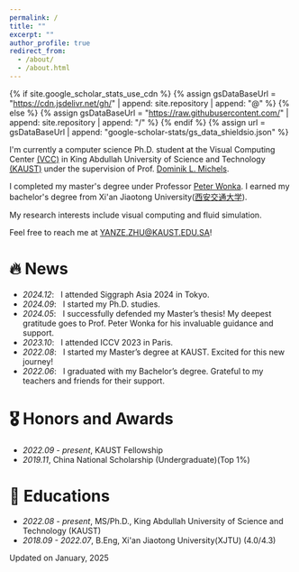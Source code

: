```yaml
---
permalink: /
title: ""
excerpt: ""
author_profile: true
redirect_from: 
  - /about/
  - /about.html
---
```


{% if site.google_scholar_stats_use_cdn %}
{% assign gsDataBaseUrl = "https://cdn.jsdelivr.net/gh/" | append: site.repository | append: "@" %}
{% else %}
{% assign gsDataBaseUrl = "https://raw.githubusercontent.com/" | append: site.repository | append: "/" %}
{% endif %}
{% assign url = gsDataBaseUrl | append: "google-scholar-stats/gs_data_shieldsio.json" %}

<span class='anchor' id='about-me'></span>

I'm currently a computer science Ph.D. student at the Visual Computing Center [(VCC)](https://cemse.kaust.edu.sa/vcc) in King Abdullah University of Science and Technology [(KAUST)](https://www.kaust.edu.sa/en/) under the supervision of Prof. [Dominik L. Michels](https://www.kaust.edu.sa/en/study/faculty/dominik-michels).

I completed my master's degree under Professor [Peter Wonka](https://peterwonka.net/). I earned my bachelor's degree from Xi'an Jiaotong University([西安交通大学](http://www.xjtu.edu.cn/)).

My research interests include visual computing and fluid simulation. 

Feel free to reach me at <YANZE.ZHU@KAUST.EDU.SA>!

<!-- I have published more than 100 papers at the top international AI conferences with total <a href='https://scholar.google.com/citations?user=DhtAFkwAAAAJ'>google scholar citations <strong><span id='total_cit'>260000+</span></strong></a> (You can also use google scholar badge <a href='https://scholar.google.com/citations?user=DhtAFkwAAAAJ'><img src="https://img.shields.io/endpoint?url={{ url | url_encode }}&logo=Google%20Scholar&labelColor=f6f6f6&color=9cf&style=flat&label=citations"></a>). -->


# 🔥 News
- *2024.12*: &nbsp; I attended Siggraph Asia 2024 in Tokyo.
- *2024.09*: &nbsp; I started my Ph.D. studies.
- *2024.05*: &nbsp; I successfully defended my Master’s thesis! My deepest gratitude goes to Prof. Peter Wonka for his invaluable guidance and support. 
- *2023.10*: &nbsp; I attended ICCV 2023 in Paris.
- *2022.08*: &nbsp; I started my Master’s degree at KAUST. Excited for this new journey!
- *2022.06*: &nbsp; I graduated with my Bachelor’s degree. Grateful to my teachers and friends for their support.

<!-- # 📝 Publications 

<div class='paper-box'><div class='paper-box-image'><div><div class="badge">CVPR 2016</div><img src='images/500x300.png' alt="sym" width="100%"></div></div>
<div class='paper-box-text' markdown="1">

[Deep Residual Learning for Image Recognition](https://openaccess.thecvf.com/content_cvpr_2016/papers/He_Deep_Residual_Learning_CVPR_2016_paper.pdf)

**Kaiming He**, Xiangyu Zhang, Shaoqing Ren, Jian Sun

[**Project**](https://scholar.google.com/citations?view_op=view_citation&hl=zh-CN&user=DhtAFkwAAAAJ&citation_for_view=DhtAFkwAAAAJ:ALROH1vI_8AC) <strong><span class='show_paper_citations' data='DhtAFkwAAAAJ:ALROH1vI_8AC'></span></strong>
- Lorem ipsum dolor sit amet, consectetur adipiscing elit. Vivamus ornare aliquet ipsum, ac tempus justo dapibus sit amet. 
</div>
</div>

- [Lorem ipsum dolor sit amet, consectetur adipiscing elit. Vivamus ornare aliquet ipsum, ac tempus justo dapibus sit amet](https://github.com), A, B, C, **CVPR 2020** -->

# 🎖️ Honors and Awards
- *2022.09 - present*, KAUST Fellowship
- *2019.11*, China National Scholarship (Undergraduate)(Top 1%)

# 📖 Educations
- *2022.08 - present*, MS/Ph.D., King Abdullah University of Science and Technology (KAUST) 
- *2018.09 - 2022.07*, B.Eng, Xi'an Jiaotong University(XJTU) (4.0/4.3)

<!-- # 💬 Invited Talks
- *2021.06*, Lorem ipsum dolor sit amet, consectetur adipiscing elit. Vivamus ornare aliquet ipsum, ac tempus justo dapibus sit amet. 
- *2021.03*, Lorem ipsum dolor sit amet, consectetur adipiscing elit. Vivamus ornare aliquet ipsum, ac tempus justo dapibus sit amet.  \| [\[video\]](https://github.com/)

# 💻 Internships
- *2019.05 - 2020.02*, [Lorem](https://github.com/), China. -->

Updated on January, 2025  
